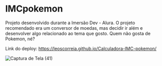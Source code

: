 # IMCpokemon
Projeto desenvolvido durante a Imersão Dev - Alura. O projeto recomendado era um conversor de moedas, mas decidir ir além e desenvolver algo relacionado ao tema que gosto. Quem não gosta de Pokemon, né?

Link do deploy: https://leoscorreia.github.io/Calculadora-IMC-pokemon/

![Captura de Tela (41)](https://user-images.githubusercontent.com/102713481/189554974-2dbeb3c6-8085-447c-b163-96b3d8b029c5.png)
